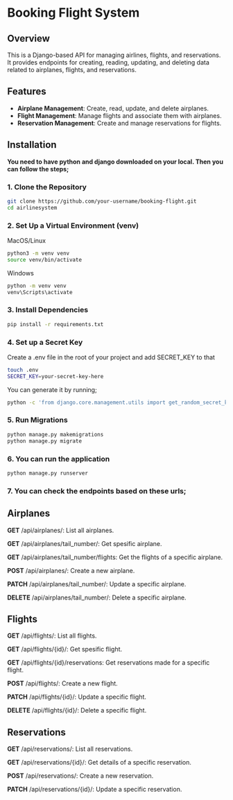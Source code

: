 # Booking Flight System

## Overview
This is a Django-based API for managing airlines, flights, and reservations. It provides endpoints for creating, reading, updating, and deleting data related to airplanes, flights, and reservations.

## Features
- **Airplane Management**: Create, read, update, and delete airplanes.
- **Flight Management**: Manage flights and associate them with airplanes.
- **Reservation Management**: Create and manage reservations for flights.

## Installation

**You need to have python and django downloaded on your local. Then you can follow the steps;**

### 1. Clone the Repository
  ```bash
  git clone https://github.com/your-username/booking-flight.git
  cd airlinesystem


```

### 2. Set Up a Virtual Environment (venv)
MacOS/Linux
  ```bash
  python3 -m venv venv
  source venv/bin/activate

```

Windows
  ```bash
  python -m venv venv
  venv\Scripts\activate

```

### 3. Install Dependencies
   ```bash
  pip install -r requirements.txt

```

### 4. Set up a Secret Key
Create a .env file in the root of your project and add SECRET_KEY to that
  ```bash
  touch .env
  SECRET_KEY=your-secret-key-here

```

You can generate it by running;
  ```bash
python -c 'from django.core.management.utils import get_random_secret_key; print(get_random_secret_key())'


```

### 5. Run Migrations
  ```bash
  python manage.py makemigrations
  python manage.py migrate

```

### 6. You can run the application
   ```bash
  python manage.py runserver

```

### 7. You can check the endpoints based on these urls;


## **Airplanes**

**GET** /api/airplanes/: List all airplanes.

**GET** /api/airplanes/tail_number/: Get spesific airplane.

**GET** /api/airplanes/tail_number/flights: Get the flights of a specific airplane.

**POST** /api/airplanes/: Create a new airplane.

**PATCH** /api/airplanes/tail_number/: Update a specific airplane.

**DELETE** /api/airplanes/tail_number/: Delete a specific airplane.


## **Flights**

**GET** /api/flights/: List all flights.

**GET** /api/flights/{id}/: Get spesific flight.

**GET** /api/flights/{id}/reservations: Get reservations made for a specific flight.

**POST** /api/flights/: Create a new flight.

**PATCH** /api/flights/{id}/: Update a specific flight.

**DELETE** /api/flights/{id}/: Delete a specific flight.



## **Reservations**

**GET** /api/reservations/: List all reservations.

**GET** /api/reservations/{id}/: Get details of a specific reservation.

**POST** /api/reservations/: Create a new reservation.

**PATCH** /api/reservations/{id}/: Update a specific reservation.






















